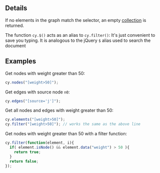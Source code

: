 ## Details

If no elements in the graph match the selector, an empty [collection](Collection) is returned.

The function `cy.$()` acts as an alias to `cy.filter()`:  It's just convenient to save you typing.  It is analogous to the jQuery `$` alias used to search the document

## Examples

Get nodes with weight greater than 50:
```js
cy.nodes("[weight>50]");
```

Get edges with source node `n0`:
```js
cy.edges("[source='j']");
```

Get all nodes and edges with weight greater than 50:
```js
cy.elements("[weight>50]");
cy.filter("[weight>50]"); // works the same as the above line
```

Get nodes with weight greater than 50 with a filter function:
```js
cy.filter(function(element, i){
  if( element.isNode() && element.data("weight") > 50 ){
    return true;
  }
  return false;
});
```
